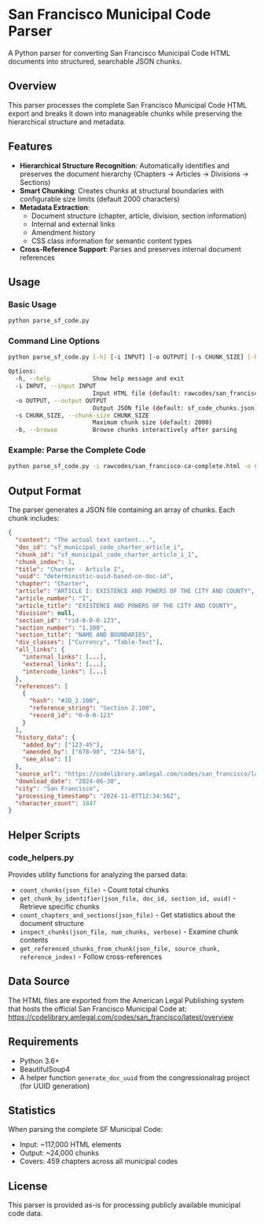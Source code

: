 # San Francisco Municipal Code Parser

A Python parser for converting San Francisco Municipal Code HTML documents into structured, searchable JSON chunks.

## Overview

This parser processes the complete San Francisco Municipal Code HTML export and breaks it down into manageable chunks while preserving the hierarchical structure and metadata.

## Features

- **Hierarchical Structure Recognition**: Automatically identifies and preserves the document hierarchy (Chapters → Articles → Divisions → Sections)
- **Smart Chunking**: Creates chunks at structural boundaries with configurable size limits (default 2000 characters)
- **Metadata Extraction**: 
  - Document structure (chapter, article, division, section information)
  - Internal and external links
  - Amendment history
  - CSS class information for semantic content types
- **Cross-Reference Support**: Parses and preserves internal document references

## Usage

### Basic Usage

```bash
python parse_sf_code.py
```

### Command Line Options

```bash
python parse_sf_code.py [-h] [-i INPUT] [-o OUTPUT] [-s CHUNK_SIZE] [-b]

Options:
  -h, --help            Show help message and exit
  -i INPUT, --input INPUT
                        Input HTML file (default: rawcodes/san_francisco-ca-small.html)
  -o OUTPUT, --output OUTPUT
                        Output JSON file (default: sf_code_chunks.json)
  -s CHUNK_SIZE, --chunk-size CHUNK_SIZE
                        Maximum chunk size (default: 2000)
  -b, --browse          Browse chunks interactively after parsing
```

### Example: Parse the Complete Code

```bash
python parse_sf_code.py -i rawcodes/san_francisco-ca-complete.html -o sfcode.json
```

## Output Format

The parser generates a JSON file containing an array of chunks. Each chunk includes:

```json
{
  "content": "The actual text content...",
  "doc_id": "sf_municipal_code_charter_article_i",
  "chunk_id": "sf_municipal_code_charter_article_i_1",
  "chunk_index": 1,
  "title": "Charter - Article I",
  "uuid": "deterministic-uuid-based-on-doc-id",
  "chapter": "Charter",
  "article": "ARTICLE I: EXISTENCE AND POWERS OF THE CITY AND COUNTY",
  "article_number": "I",
  "article_title": "EXISTENCE AND POWERS OF THE CITY AND COUNTY",
  "division": null,
  "section_id": "rid-0-0-0-123",
  "section_number": "1.100",
  "section_title": "NAME AND BOUNDARIES",
  "div_classes": ["Currency", "Table-Text"],
  "all_links": {
    "internal_links": [...],
    "external_links": [...],
    "intercode_links": [...]
  },
  "references": [
    {
      "hash": "#JD_2.100",
      "reference_string": "Section 2.100",
      "record_id": "0-0-0-123"
    }
  ],
  "history_data": {
    "added_by": ["123-45"],
    "amended_by": ["678-90", "234-56"],
    "see_also": []
  },
  "source_url": "https://codelibrary.amlegal.com/codes/san_francisco/latest/overview",
  "download_date": "2024-06-30",
  "city": "San Francisco",
  "processing_timestamp": "2024-11-07T12:34:56Z",
  "character_count": 1847
}
```

## Helper Scripts

### code_helpers.py

Provides utility functions for analyzing the parsed data:

- `count_chunks(json_file)` - Count total chunks
- `get_chunk_by_identifier(json_file, doc_id, section_id, uuid)` - Retrieve specific chunks
- `count_chapters_and_sections(json_file)` - Get statistics about the document structure
- `inspect_chunks(json_file, num_chunks, verbose)` - Examine chunk contents
- `get_referenced_chunks_from_chunk(json_file, source_chunk, reference_index)` - Follow cross-references

## Data Source

The HTML files are exported from the American Legal Publishing system that hosts the official San Francisco Municipal Code at:
https://codelibrary.amlegal.com/codes/san_francisco/latest/overview

## Requirements

- Python 3.6+
- BeautifulSoup4
- A helper function `generate_doc_uuid` from the congressionalrag project (for UUID generation)

## Statistics

When parsing the complete SF Municipal Code:
- Input: ~117,000 HTML elements
- Output: ~24,000 chunks
- Covers: 459 chapters across all municipal codes

## License

This parser is provided as-is for processing publicly available municipal code data.